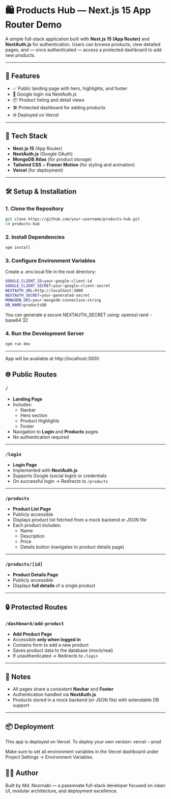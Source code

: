 # 🛍️ Products Hub — Next.js 15 App Router Demo

A simple full-stack application built with **Next.js 15 (App Router)** and **NextAuth.js** for authentication. Users can browse products, view detailed pages, and — once authenticated — access a protected dashboard to add new products.

---

## 🚀 Features

- ✅ Public landing page with hero, highlights, and footer
- 🔐 Google login via NextAuth.js
- 📦 Product listing and detail views
- 🛠️ Protected dashboard for adding products
- 🌐 Deployed on Vercel

---

## 🧰 Tech Stack

- **Next.js 15** (App Router)
- **NextAuth.js** (Google OAuth)
- **MongoDB Atlas** (for product storage)
- **Tailwind CSS** + **Framer Motion** (for styling and animation)
- **Vercel** (for deployment)

---

## 🛠️ Setup & Installation

### 1. Clone the Repository

```bash
git clone https://github.com/your-username/products-hub.git
cd products-hub
```
### 2. Install Dependencies

```bash
npm install
```
### 3. Configure Environment Variables

Create a .env.local file in the root directory:
```bash
GOOGLE_CLIENT_ID=your-google-client-id
GOOGLE_CLIENT_SECRET=your-google-client-secret
NEXTAUTH_URL=http://localhost:3000
NEXTAUTH_SECRET=your-generated-secret
MONGODB_URI=your-mongodb-connection-string
DB_NAME=productsDB
```

You can generate a secure NEXTAUTH_SECRET using:
openssl rand -base64 32



### 4. Run the Development Server
```bash
npm run dev
```
---

App will be available at http://localhost:3000

## 🌐 Public Routes

### `/`
- **Landing Page**
- Includes:
  - Navbar
  - Hero section
  - Product Highlights
  - Footer
- Navigation to **Login** and **Products** pages
- No authentication required

---

### `/login`
- **Login Page**
- Implemented with **NextAuth.js**
- Supports Google (social login) or credentials
- On successful login → Redirects to `/products`

---

### `/products`
- **Product List Page**
- Publicly accessible
- Displays product list fetched from a mock backend or JSON file
- Each product includes:
  - Name
  - Description
  - Price
  - Details button (navigates to product details page)

---

### `/products/[id]`
- **Product Details Page**
- Publicly accessible
- Displays **full details** of a single product

---

## 🔒 Protected Routes

### `/dashboard/add-product`
- **Add Product Page**
- Accessible **only when logged in**
- Contains form to add a new product
- Saves product data to the database (mock/real)
- If unauthenticated → Redirects to `/login`

---

## 📌 Notes
- All pages share a consistent **Navbar** and **Footer**
- Authentication handled via **NextAuth.js**
- Products stored in a mock backend (or JSON file) with extendable DB support

---



## 📦 Deployment
This app is deployed on Vercel. To deploy your own version:
vercel --prod


Make sure to set all environment variables in the Vercel dashboard under Project Settings → Environment Variables.

## 👨‍💻 Author
Built by Md. Noornabi — a passionate full-stack developer focused on clean UI, modular architecture, and deployment excellence.
